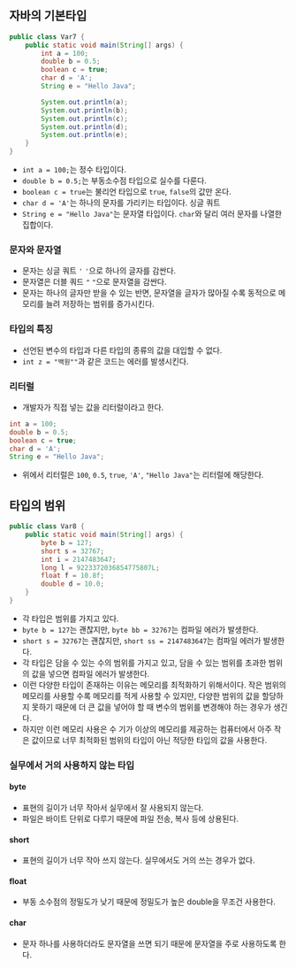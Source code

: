 ## 자바의 기본타입
```java
public class Var7 {
    public static void main(String[] args) {
        int a = 100;
        double b = 0.5;
        boolean c = true;
        char d = 'A';
        String e = "Hello Java";

        System.out.println(a);
        System.out.println(b);
        System.out.println(c);
        System.out.println(d);
        System.out.println(e);
    }
}
```
- `int a = 100;`는 정수 타입이다.
- `double b = 0.5;`는 부동소수점 타입으로 실수를 다룬다.
- `boolean c = true`는 불리언 타입으로 `true`, `false`의 값만 온다.
- `char d = 'A'`는 하나의 문자를 가리키는 타입이다. 싱글 쿼트
- `String e = "Hello Java"`는 문자열 타입이다. `char`와 달리 여러 문자를 나열한 집합이다.

### 문자와 문자열
- 문자는 싱글 쿼트 `'` `'`으로 하나의 글자를 감싼다.
- 문자열은 더블 쿼드 `"` `"`으로 문자열을 감싼다.
- 문자는 하나의 글자만 받을 수 있는 반면, 문자열을 글자가 많아질 수록 동적으로 메모리를 늘려 저장하는 범위를 증가시킨다.

### 타입의 특징
- 선언된 변수의 타입과 다른 타입의 종류의 값을 대입할 수 없다.
- `int z = "백원""`과 같은 코드는 에러를 발생시킨다.

### 리터럴
- 개발자가 직접 넣는 값을 리터럴이라고 한다.
```java
int a = 100;
double b = 0.5;
boolean c = true;
char d = 'A';
String e = "Hello Java";
```
- 위에서 리터럴은 `100`, `0.5`, `true`, `'A'`, `"Hello Java"`는 리터럴에 해당한다.

## 타입의 범위
```java
public class Var8 {
    public static void main(String[] args) {
        byte b = 127;
        short s = 32767;
        int i = 2147483647;
        long l = 9223372036854775807L;
        float f = 10.8f;
        double d = 10.0;
    }
}
```
- 각 타입은 범위를 가지고 있다.
- `byte b = 127`는 괜찮지만, `byte bb = 32767`는 컴파일 에러가 발생한다.
- `short s = 32767`는 괜찮지만, `short ss = 2147483647`는 컴파일 에러가 발생한다.
- 각 타입은 담을 수 있는 수의 범위를 가지고 있고, 담을 수 있는 범위를 초과한 범위의 값을 넣으면 컴파일 에러가 발생한다.
- 이런 다양한 타입이 존재하는 이유는 메모리를 최적화하기 위해서이다. 작은 범위의 메모리를 사용할 수록 메모리를 적게 사용할 수 있지만, 다양한 범위의 값을 할당하지 못하기 때문에 더 큰 값을 넣어야 할 때 변수의 범위를 변경해야 하는 경우가 생긴다.
- 하지만 이런 메모리 사용은 수 기가 이상의 메모리를 제공하는 컴퓨터에서 아주 작은 값이므로 너무 최적화된 범위의 타입이 아닌 적당한 타입의 값을 사용한다.

### 실무에서 거의 사용하지 않는 타입
#### byte
- 표현의 길이가 너무 작아서 실무에서 잘 사용되지 않는다.
- 파일은 바이트 단위로 다루기 때문에 파일 전송, 복사 등에 상용된다.

#### short
- 표현의 길이가 너무 작아 쓰지 않는다. 실무에서도 거의 쓰는 경우가 없다.

#### float
- 부동 소수점의 정밀도가 낮기 때문에 정밀도가 높은 double을 무조건 사용한다.

#### char
- 문자 하나를 사용하더라도 문자열을 쓰면 되기 때문에 문자열을 주로 사용하도록 한다.

